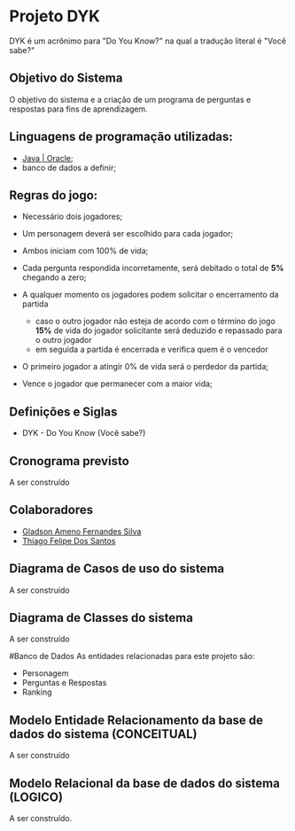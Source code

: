# Projeto DYK

DYK é um acrônimo para "Do You Know?" na qual a tradução literal é "Você sabe?"

## Objetivo do Sistema

O objetivo do sistema e a criação de um programa de perguntas e respostas  para fins de aprendizagem.

## Linguagens de programação utilizadas:

- [Java | Oracle](https://www.java.com/pt-BR/);
- banco de dados a definir;

## Regras do jogo:

- Necessário dois jogadores;

- Um personagem deverá ser escolhido para cada jogador; 
- Ambos iniciam com 100% de vida;
- Cada pergunta respondida incorretamente, será debitado o total de **5%** chegando a zero;
- A qualquer momento os jogadores podem solicitar o encerramento da partida
  - caso o outro jogador não esteja de acordo com o término do jogo **15%** de vida do jogador solicitante será deduzido e repassado para o outro jogador
  - em seguida a partida é encerrada e verifica quem é o vencedor
- O primeiro jogador a atingir 0% de vida será o perdedor da partida;
- Vence o jogador que permanecer com a maior vida;

## Definições e Siglas

- DYK - Do You Know (Você sabe?)

## Cronograma previsto

A ser construído

## Colaboradores

- [Gladson Ameno Fernandes Silva](https://github.com/GladsonAmeno)
- [Thiago Felipe Dos Santos](https://github.com/thiagonfss)

## Diagrama de Casos de uso do sistema

A ser construído

## Diagrama de Classes do sistema

A ser construído

#Banco de Dados
As entidades relacionadas para este projeto são:
- Personagem
- Perguntas e Respostas
- Ranking

## Modelo Entidade Relacionamento da base de dados do sistema (CONCEITUAL)

A ser construído

## Modelo Relacional da base de dados do sistema (LOGICO)

A ser construído.
